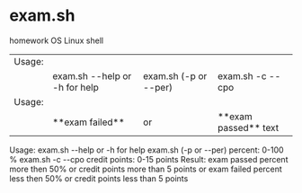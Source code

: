 # exam.sh
homework OS Linux shell

<table>
    <tr>
	    <td>Usage:</td>
	    </tr>
    <tr>
    	<td></td>
	    		<td> exam.sh --help or -h for help </td>
			  <td>exam.sh (-p or --per) <percent> </td>
			<td>exam.sh -c --cpo <credit points> </td>
</tr>
	<tr>
	    <td>Usage:</td>
	    </tr>
    <tr>
    	<td></td>
	    		<td> **exam failed** </td>
	    <td>or</td>
			  <td> **exam passed** text</span></td>
</tr>
</table>

Usage:
 			  exam.sh --help or -h for help
			  exam.sh (-p or --per) <percent>
				    percent: 0-100 %
			  exam.sh -c --cpo <credit points>
				    credit points: 0-15 points
 Result:
			  exam passed
				    percent more then 50% or
				    credit points more than 5 points
 or
			  exam failed
				    percent less then 50% or
            credit points less than 5 points
